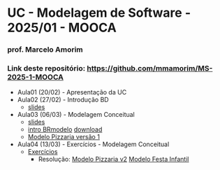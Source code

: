 # UC - Modelagem de Software - 2025/01 - MOOCA

### prof. Marcelo Amorim

### Link deste repositório: https://github.com/mmamorim/MS-2025-1-MOOCA

* Aula01 (20/02) - Apresentação da UC
* Aula02 (27/02) - Introdução BD
  * [slides](./09_intro_bd.pdf)  
* Aula03 (06/03) - Modelagem Conceitual
  * [slides](./Modelagem_conceitual.pdf)
  * [intro BRmodelo](./brmodelo.pdf) [download](http://www.sis4.com/brModelo/download.html)
  * [Modelo Pizzaria versão 1](./pizzaria.brM3)
* Aula04 (13/03) - Exercícios - Modelagem Conceitual
  * [Exercícios](./exercicios01.md)
    - Resolução: [Modelo Pizzaria v2](./pizzariav2.png) [Modelo Festa Infantil](./FestasInfantis.png)
